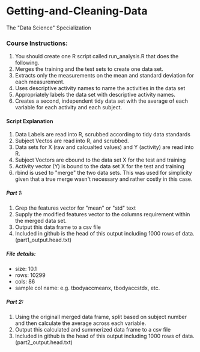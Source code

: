 Getting-and-Cleaning-Data
=========================
The "Data Science" Specialization

###  Course Instructions:
1.  You should create one R script called run_analysis.R that does the following. 
2.  Merges the training and the test sets to create one data set.
3.  Extracts only the measurements on the mean and standard deviation for each measurement. 
4.  Uses descriptive activity names to name the activities in the data set
5.  Appropriately labels the data set with descriptive activity names. 
6.  Creates a second, independent tidy data set with the average of each variable for each activity and each subject. 


####  Script Explanation
1.  Data Labels are read into R, scrubbed according to tidy data standards
2.  Subject Vectos are read into R, and scrubbed.
3.  Data sets for X (raw and calcualted values) and Y (activity) are read into R.
4.  Subject Voctors are cbound to the data set X for the test and training 
5.  Activity vector (Y) is bound to the data set X for the test and training
6.  rbind is used to "merge" the two data sets.  This was used for simplicity given that a true merge wasn't necessary and rather costly in this case.

##### Part 1:
1.  Grep the features vector for "mean" or "std" text
2.  Supply the modified features vector to the columns requirement within the merged data set.
3.  Output this data frame to a csv file
4.  Included in github is the head of this output including 1000 rows of data. (part1_output.head.txt)

##### File details:
* size: 10.1
* rows: 10299
* cols: 86
* sample col name: e.g. tbodyaccmeanx, tbodyaccstdx, etc.

##### Part 2:
1.  Using the originall merged data frame, split based on subject number and then calculate the average across each variable.
2.  Output this calculated and summerized data frame to a csv file
3.  Included in github is the head of this output including 1000 rows of data. (part2_output.head.txt)

